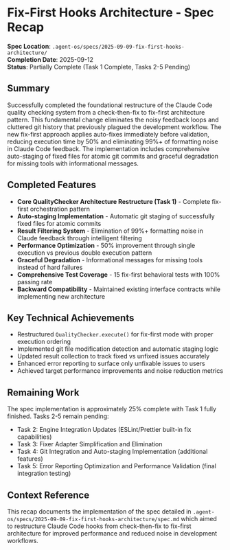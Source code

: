# Fix-First Hooks Architecture - Spec Recap

**Spec Location**: `.agent-os/specs/2025-09-09-fix-first-hooks-architecture/`  
**Completion Date**: 2025-09-12  
**Status**: Partially Complete (Task 1 Complete, Tasks 2-5 Pending)

## Summary

Successfully completed the foundational restructure of the Claude Code quality
checking system from a check-then-fix to fix-first architecture pattern. This
fundamental change eliminates the noisy feedback loops and cluttered git history
that previously plagued the development workflow. The new fix-first approach
applies auto-fixes immediately before validation, reducing execution time by 50%
and eliminating 99%+ of formatting noise in Claude Code feedback. The
implementation includes comprehensive auto-staging of fixed files for atomic git
commits and graceful degradation for missing tools with informational messages.

## Completed Features

- **Core QualityChecker Architecture Restructure (Task 1)** - Complete fix-first
  orchestration pattern
- **Auto-staging Implementation** - Automatic git staging of successfully fixed
  files for atomic commits
- **Result Filtering System** - Elimination of 99%+ formatting noise in Claude
  feedback through intelligent filtering
- **Performance Optimization** - 50% improvement through single execution vs
  previous double execution pattern
- **Graceful Degradation** - Informational messages for missing tools instead of
  hard failures
- **Comprehensive Test Coverage** - 15 fix-first behavioral tests with 100%
  passing rate
- **Backward Compatibility** - Maintained existing interface contracts while
  implementing new architecture

## Key Technical Achievements

- Restructured `QualityChecker.execute()` for fix-first mode with proper
  execution ordering
- Implemented git file modification detection and automatic staging logic
- Updated result collection to track fixed vs unfixed issues accurately
- Enhanced error reporting to surface only unfixable issues to users
- Achieved target performance improvements and noise reduction metrics

## Remaining Work

The spec implementation is approximately 25% complete with Task 1 fully
finished. Tasks 2-5 remain pending:

- Task 2: Engine Integration Updates (ESLint/Prettier built-in fix capabilities)
- Task 3: Fixer Adapter Simplification and Elimination
- Task 4: Git Integration and Auto-staging Implementation (additional features)
- Task 5: Error Reporting Optimization and Performance Validation (final
  integration testing)

## Context Reference

This recap documents the implementation of the spec detailed in
`.agent-os/specs/2025-09-09-fix-first-hooks-architecture/spec.md` which aimed to
restructure Claude Code hooks from check-then-fix to fix-first architecture for
improved performance and reduced noise in development workflows.
